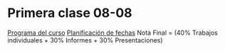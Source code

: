 # Primera clase 08-08
[Programa del curso](https://docs.google.com/document/d/1Ropg7rWHqegwa842KWYS8QWFQlQFYosbU7WQL8W1GRc/edit)
[Planificación de fechas](https://docs.google.com/spreadsheets/d/1OwyUQys_vm3X_waL8k6gh57PFALVQyJBvOjxjk6xwv8/edit?gid=0#gid=0)
Nota Final = (40% Trabajos individuales + 30% Informes + 30% Presentaciones)